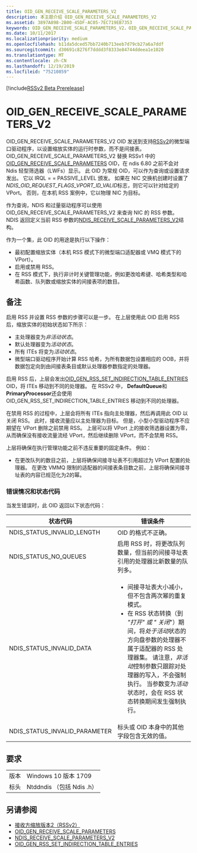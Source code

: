 ```yaml
---
title: OID_GEN_RECEIVE_SCALE_PARAMETERS_V2
description: 本主题介绍 OID_GEN_RECEIVE_SCALE_PARAMETERS_V2
ms.assetid: 3897A898-2B00-45DF-AC05-7EC719EB7353
keywords: OID_GEN_RECEIVE_SCALE_PARAMETERS_V2，OID_GEN_RECEIVE_SCALE_PARAMETERS_V2 RSSv2
ms.date: 10/11/2017
ms.localizationpriority: medium
ms.openlocfilehash: b11da5dced57bb7240b713eeb7d79cb27a6a7ddf
ms.sourcegitcommit: d30691c8276f7dddd3f8333e84744ddeea1e1020
ms.translationtype: MT
ms.contentlocale: zh-CN
ms.lasthandoff: 12/19/2019
ms.locfileid: "75210859"
---
```

[!include[RSSv2 Beta Prerelease](../includes/rssv2-beta-prerelease.md)]

# <a name="oid_gen_receive_scale_parameters_v2"></a>OID_GEN_RECEIVE_SCALE_PARAMETERS_V2

OID_GEN_RECEIVE_SCALE_PARAMETERS_V2 OID 发送到支持[RSSv2](receive-side-scaling-version-2-rssv2-.md)的微型端口驱动程序，以设置缩放实体的运行时参数，而不是间接表。 OID_GEN_RECEIVE_SCALE_PARAMETERS_V2 替换 RSSv1 中的[OID_GEN_RECEIVE_SCALE_PARAMETERS](oid-gen-receive-scale-parameters.md) OID，在 ndis 6.80 之前不会对 Ndis 轻型筛选器（LWFs）显示。 此 OID 为常规 OID，可以作为查询或设置请求发出。 它以 IRQL = = PASSIVE_LEVEL 颁发。 如果在 NIC 交换机创建时设置了*NDIS_OID_REQUEST_FLAGS_VPORT_ID_VALID*标志，则它可以针对给定的 VPort。 否则，在本机 RSS 案例中，它以物理 NIC 为目标。

作为查询，NDIS 和过量驱动程序可以使用 OID_GEN_RECEIVE_SCALE_PARAMETERS_V2 来查询 NIC 的 RSS 参数。 NDIS 返回定义当前 RSS 参数的[NDIS_RECEIVE_SCALE_PARAMETERS_V2](https://docs.microsoft.com/windows-hardware/drivers/ddi/ntddndis/ns-ntddndis-_ndis_receive_scale_parameters_v2)结构。

作为一个集，此 OID 的用途是执行以下操作：

- 最初配置缩放实体（本机 RSS 模式下的微型端口适配器或 VMQ 模式下的 VPort）。
- 启用或禁用 RSS。
- 在 RSS 模式下，执行非计时关键管理功能，例如更改哈希键、哈希类型和哈希函数、队列数或缩放实体的间接表项的数目。

## <a name="remarks"></a>备注

启用 RSS 并设置 RSS 参数的步骤可以是一步。 在上层使用此 OID 启用 RSS 后，缩放实体的初始状态如下所示：

- 主处理器变为*非活动状态*。
- 默认处理器变为*活动状态*。
- 所有 ITEs 将变为*活动状态*。
- 微型端口驱动程序开始计算 RSS 哈希，为所有数据包设置相应的 OOB，并将数据包定向到由间接表条目或默认处理器参数指定的处理器。

启用 RSS 后，上层会发出[OID_GEN_RSS_SET_INDIRECTION_TABLE_ENTRIES](oid-gen-rss-set-indirection-table-entries.md) OID，将 ITEs 移动到不同的处理器。 在 RSSv2 中， **DefaultQueue**和**PrimaryProcessor**还会使用 OID_GEN_RSS_SET_INDIRECTION_TABLE_ENTRIES 移动到不同的处理器。

在禁用 RSS 的过程中，上层会将所有 ITEs 指向主处理器，然后再调用此 OID 以关闭 RSS。 此时，接收流量应以主处理器为目标。 但是，小型小型驱动程序不应期望在 VPort 删除之前禁用 RSS。 上层可以将 VPort 上的接收筛选器设置为零，从而确保没有接收流量流经 VPort，然后继续删除 VPort，而不会禁用 RSS。

上层将确保在执行管理功能之前不违反重要的固定条件。 例如：

- 在更改队列的数目之前，上层将确保间接寻址表不引用超过为 VPort 配置的处理器。
在更改 VMMQ 限制的适配器的间接表条目数之前，上层将确保间接寻址表的内容已规范化为2的幂。

### <a name="error-conditions-and-status-codes"></a>错误情况和状态代码

当发生错误时，此 OID 返回以下状态代码：

| 状态代码 | 错误条件 |
| --- | --- |
| NDIS_STATUS_INVALID_LENGTH | OID 的格式不正确。 |
| NDIS_STATUS_NO_QUEUES | 启用 RSS 时，将更改队列数量，但当前的间接寻址表引用的处理器比新数量的队列多。 |
| NDIS_STATUS_INVALID_DATA | <ul><li>间接寻址表大小减小，但不包含两次幂的重复模式。</li><li>在 RSS 状态转换（到 *"打开" 或 "* *关闭*"）期间，将*处于活动*状态的方向盘参数的处理器不属于适配器的 RSS 处理器集。 请注意，*非活动*控制参数只跟踪对处理器的写入，不会强制执行。 当参数变为*活动*状态时，会在 RSS 状态转换期间发生强制执行。</li></ul> |
| NDIS_STATUS_INVALID_PARAMETER | 标头或 OID 本身中的其他字段包含无效的值。 |

## <a name="requirements"></a>要求

| | |
| --- | --- |
| 版本 | Windows 10 版本 1709 |
| 标头 | Ntddndis （包括 Ndis .h） |

## <a name="see-also"></a>另请参阅

- [接收方缩放版本2（RSSv2）](receive-side-scaling-version-2-rssv2-.md)
- [OID_GEN_RECEIVE_SCALE_PARAMETERS](oid-gen-receive-scale-parameters.md)
- [NDIS_RECEIVE_SCALE_PARAMETERS_V2](https://docs.microsoft.com/windows-hardware/drivers/ddi/ntddndis/ns-ntddndis-_ndis_receive_scale_parameters_v2)
- [OID_GEN_RSS_SET_INDIRECTION_TABLE_ENTRIES](oid-gen-rss-set-indirection-table-entries.md)

